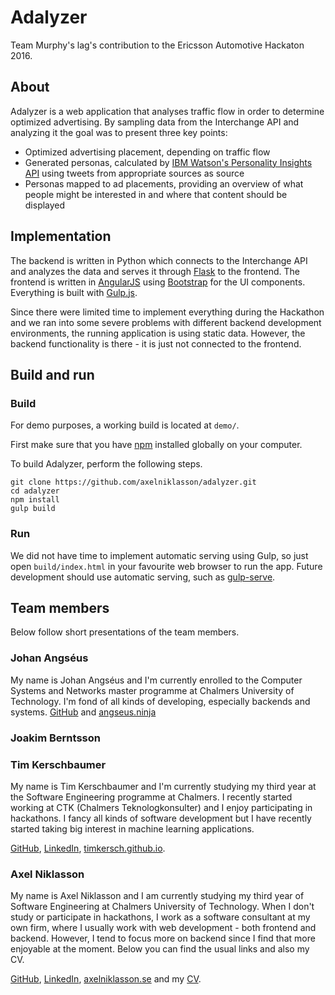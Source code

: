 # Adalyzer
Team Murphy's lag's contribution to the Ericsson Automotive Hackaton 2016.

## About
Adalyzer is a web application that analyses traffic flow in order to determine optimized advertising. By sampling data from the Interchange API and analyzing it the goal was to present three key points:

* Optimized advertising placement, depending on traffic flow
* Generated personas, calculated by [IBM Watson's Personality Insights API](http://www.ibm.com/smarterplanet/us/en/ibmwatson/developercloud/personality-insights.html) using tweets from appropriate sources as source
* Personas mapped to ad placements, providing an overview of what people might be interested in and where that content should be displayed 

## Implementation
The backend is written in Python which connects to the Interchange API and analyzes the data and serves it through [Flask](http://flask.pocoo.org/) to the frontend. The frontend is written in [AngularJS](https://angularjs.org/) using [Bootstrap](http://getbootstrap.com/) for the UI components. Everything is built with [Gulp.js](http://gulpjs.com/).

Since there were limited time to implement everything during the Hackathon and we ran into some severe problems with different backend development environments, the running application is using static data. However, the backend functionality is there - it is just not connected to the frontend.

## Build and run
### Build

For demo purposes, a working build is located at ```demo/```.

First make sure that you have [npm](https://www.npmjs.com/) installed globally on your computer.

To build Adalyzer, perform the following steps.
```
git clone https://github.com/axelniklasson/adalyzer.git
cd adalyzer
npm install
gulp build
```

### Run
We did not have time to implement automatic serving using Gulp, so just open ```build/index.html``` in your favourite web browser to run the app. Future development should use automatic serving, such as [gulp-serve](https://www.npmjs.com/package/gulp-serve).

## Team members
Below follow short presentations of the team members.
### Johan Angséus
My name is Johan Angséus and I'm currently enrolled to the Computer Systems and Networks master programme at Chalmers University of Technology. I'm fond of all kinds of developing, especially backends and systems.
[GitHub](https://github.com/angseus) and
[angseus.ninja](http://angseus.ninja) 

### Joakim Berntsson

### Tim Kerschbaumer
My name is Tim Kerschbaumer and I'm currently studying my third year at the Software Engineering programme at Chalmers. I recently started working at CTK (Chalmers Teknologkonsulter) and I enjoy participating in hackathons. I fancy all kinds of software development but I have recently started taking big interest in machine learning applications.

[GitHub](https://github.com/timkersch), 
[LinkedIn](https://www.linkedin.com/in/timkerschbaumer/), 
[timkersch.github.io](http://timkersch.github.io).


### Axel Niklasson
My name is Axel Niklasson and I am currently studying my third year of Software Engineering at Chalmers University of Technology. When I don't study or participate in hackathons, I work as a software consultant at my own firm, where I usually work with web development - both frontend and backend. However, I tend to focus more on backend since I find that more enjoyable at the moment. Below you can find the usual links and also my CV.

[GitHub](https://github.com/axelniklasson), 
[LinkedIn](https://se.linkedin.com/in/axel-niklasson-a1b43287), 
[axelniklasson.se](http://axelniklasson.se) and my
[CV](http://axelniklasson.se/media/CV_en.pdf).
